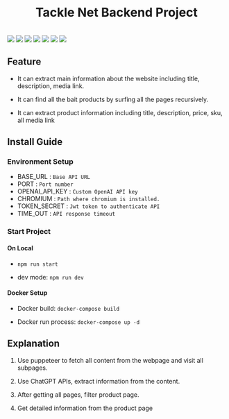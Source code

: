 <br>
<h1 align = "center" > Tackle Net Backend Project </h1>
<br>

<img src="https://badgen.net/badge/node/16.19.1/3988FB"/>
<img src="https://badgen.net/badge/npm/8.19.3/3988FB"/>
<img src="https://badgen.net/badge/openai/3.2.1/green"/>
<img src="https://badgen.net/badge/chatgpt/turbo 3.5/green"/>
<img src="https://badgen.net/badge/puppeteer/19.6.0/yellow"/>
<img src="https://badgen.net/badge/ubuntu/22.10/orange"/>
<img src="https://badgen.net/badge/docker/20.10.17/orange"/>

## Feature

- It can extract main information about the website including title, description, media link.

- It can find all the bait products by surfing all the pages recursively.

- It can extract product information including title, description, price, sku, all media link

## Install Guide

### Environment Setup

- BASE_URL       : `Base API URL`
- PORT           : `Port number`
- OPENAI_API_KEY : `Custom OpenAI API key`
- CHROMIUM       : `Path where chromium is installed.`
- TOKEN_SECRET   : `Jwt token to authenticate API`
- TIME_OUT       : `API response timeout`
### Start Project

#### On Local

- `npm run start`

- dev mode: `npm run dev`


#### Docker Setup

- Docker build: `docker-compose build`

- Docker run process: `docker-compose up -d`


## Explanation

1. Use puppeteer to fetch all content from the webpage and visit all subpages.

2. Use ChatGPT APIs, extract information from the content.

3. After getting all pages, filter product page.

4. Get detailed information from the product page